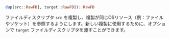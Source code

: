 ```julia
dup(src::RawFD[, target::RawFD])::RawFD
```

ファイルディスクリプタ `src` を複製し、複製が同じOSリソース（例：ファイルやソケット）を参照するようにします。新しい複製に使用するために、オプションで `target` ファイルディスクリプタを渡すことができます。
